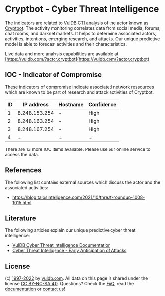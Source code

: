 # Cryptbot - Cyber Threat Intelligence

The indicators are related to [VulDB CTI analysis](https://vuldb.com/?kb.cti) of the actor known as [Cryptbot](https://vuldb.com/?actor.cryptbot). The activity monitoring correlates data from social media, forums, chat rooms, and darknet markets. It helps to determine associated actors, activities, intentions, emerging research, and attacks. Our unique predictive model is able to forecast activities and their characteristics.

Live data and more analysis capabilities are available at [https://vuldb.com/?actor.cryptbot](https://vuldb.com/?actor.cryptbot)

## IOC - Indicator of Compromise

These indicators of compromise indicate associated network ressources which are known to be part of research and attack activities of Cryptbot.

ID | IP address | Hostname | Confidence
-- | ---------- | -------- | ----------
1 | 8.248.153.254 | - | High
2 | 8.248.163.254 | - | High
3 | 8.248.167.254 | - | High
4 | ... | ... | ...

There are 13 more IOC items available. Please use our online service to access the data.

## References

The following list contains external sources which discuss the actor and the associated activities:

* https://blog.talosintelligence.com/2021/10/threat-roundup-1008-1015.html

## Literature

The following articles explain our unique predictive cyber threat intelligence:

* [VulDB Cyber Threat Intelligence Documentation](https://vuldb.com/?kb.cti)
* [Cyber Threat Intelligence - Early Anticipation of Attacks](https://www.scip.ch/en/?labs.20201022)

## License

(c) [1997-2022](https://vuldb.com/?kb.changelog) by [vuldb.com](https://vuldb.com/?kb.about). All data on this page is shared under the license [CC BY-NC-SA 4.0](https://creativecommons.org/licenses/by-nc-sa/4.0/). Questions? Check the [FAQ](https://vuldb.com/?kb.faq), read the [documentation](https://vuldb.com/?kb) or [contact us](https://vuldb.com/?contact)!
